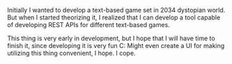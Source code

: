 Initially I wanted to develop a text-based game set in 2034 dystopian world.
But when I started theorizing it, I realized that I can develop a tool capable of developing REST APIs for different text-based games.

This thing is very early in development, but I hope that I will have time to finish it, since developing it is very fun C:
Might even create a UI for making utilizing this thing convenient, I hope. I cope.
